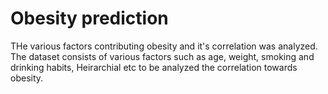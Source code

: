 # Obesity prediction
 THe various factors contributing obesity and it's correlation was analyzed.
The dataset consists of various factors such as age, weight, smoking and drinking habits, Heirarchial etc to be analyzed the correlation towards obesity.
